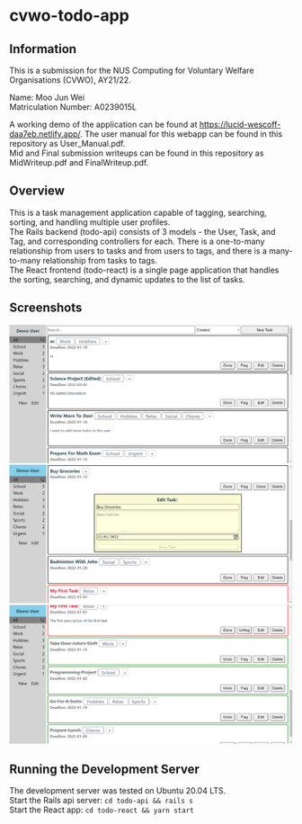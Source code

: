 # cvwo-todo-app

## Information

This is a submission for the NUS Computing for Voluntary Welfare Organisations (CVWO), AY21/22.

Name: Moo Jun Wei <br/>
Matriculation Number: A0239015L

A working demo of the application can be found at https://lucid-wescoff-daa7eb.netlify.app/.
The user manual for this webapp can be found in this repository as User_Manual.pdf. <br />
Mid and Final submission writeups can be found in this repository as MidWriteup.pdf and FinalWriteup.pdf.

## Overview

This is a task management application capable of tagging, searching, sorting, and handling multiple user profiles. <br/>
The Rails backend (todo-api) consists of 3 models - the User, Task, and Tag, and corresponding controllers for each. There is a one-to-many relationship from users to tasks and from users to tags, and there is a many-to-many relationship from tasks to tags. <br/>
The React frontend (todo-react) is a single page application that handles the sorting, searching, and dynamic updates to the list of tasks. 

## Screenshots

![Screenshot 1](/images/screenshot_1.PNG) <br/>
![Screenshot 2](/images/screenshot_2.PNG) <br/>
![Screenshot 3](/images/screenshot_3.PNG) <br/>

## Running the Development Server

The development server was tested on Ubuntu 20.04 LTS. <br/>
Start the Rails api server: `cd todo-api && rails s` <br/>
Start the React app: `cd todo-react && yarn start` <br/>
